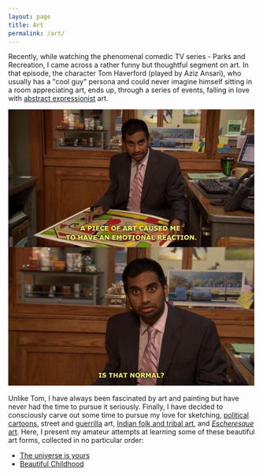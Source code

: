 ```yaml
---
layout: page
title: Art
permalink: /art/
---
```


Recently, while watching the phenomenal comedic TV series - Parks and Recreation, I came across a rather funny but thoughtful segment on art. In that episode, the character Tom Haverford (played by Aziz Ansari), who usually has a "cool guy" persona and could never imagine himself sitting in a room appreciating art, ends up, through a series of events, falling in love with [abstract expressionist](https://en.wikipedia.org/wiki/Abstract_expressionism) art.

![Tom Haverford](https://raw.githubusercontent.com/Abhiroop/Abhiroop.github.io/refs/heads/master/images/jWOXIr9.jpeg)

Unlike Tom, I have always been fascinated by art and painting but have never had the time to pursue it seriously. Finally, I have decided to consciously carve out some time to pursue my love for sketching, [political cartoons](https://en.wikipedia.org/wiki/Political_cartoon), street and [guerrilla](https://en.wikipedia.org/wiki/Guerrilla_art) art, [Indian folk and tribal art](https://en.wikipedia.org/wiki/Indian_art#Folk_and_tribal_art), and [*Escheresque* art](https://en.wikipedia.org/wiki/M._C._Escher). Here, I present my amateur attempts at learning some of these beautiful art forms, collected in no particular order:

- [The universe is yours](https://abhiroop.github.io/art/universe)
- [Beautiful Childhood](https://abhiroop.github.io/art/childhood)
